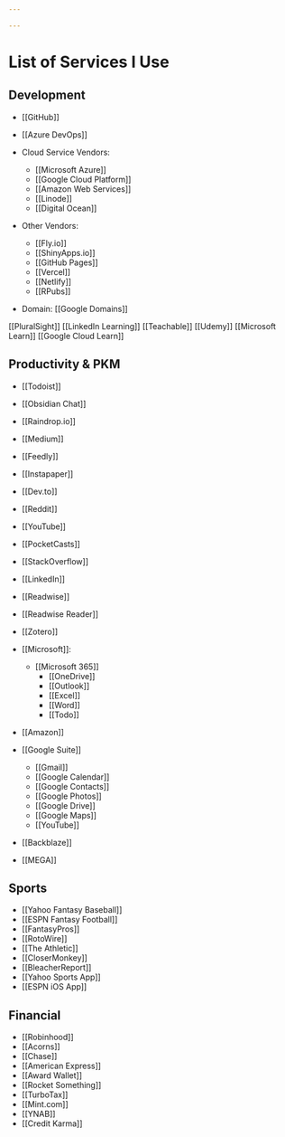 ```yaml
---

---
```


# List of Services I Use

## Development

- [[GitHub]]
- [[Azure DevOps]]

- Cloud Service Vendors:
	- [[Microsoft Azure]]
	- [[Google Cloud Platform]]
	- [[Amazon Web Services]]
	- [[Linode]]
	- [[Digital Ocean]]

- Other Vendors:
	- [[Fly.io]]
	- [[ShinyApps.io]]
	- [[GitHub Pages]]
	- [[Vercel]]
	- [[Netlify]]
	- [[RPubs]]

- Domain: [[Google Domains]]

[[PluralSight]]
[[LinkedIn Learning]]
[[Teachable]]
[[Udemy]]
[[Microsoft Learn]]
[[Google Cloud Learn]]


## Productivity & PKM

- [[Todoist]]
- [[Obsidian Chat]]
- [[Raindrop.io]]
- [[Medium]]
- [[Feedly]]
- [[Instapaper]]
- [[Dev.to]]
- [[Reddit]]
- [[YouTube]]
- [[PocketCasts]]
- [[StackOverflow]]
- [[LinkedIn]]
- [[Readwise]]
- [[Readwise Reader]]
- [[Zotero]]

- [[Microsoft]]:
	- [[Microsoft 365]]
		- [[OneDrive]]
		- [[Outlook]]
		- [[Excel]]
		- [[Word]]
		- [[Todo]]

- [[Amazon]]

- [[Google Suite]]
	- [[Gmail]]
	- [[Google Calendar]]
	- [[Google Contacts]]
	- [[Google Photos]]
	- [[Google Drive]]
	- [[Google Maps]]
	- [[YouTube]]


- [[Backblaze]]
- [[MEGA]]

## Sports

- [[Yahoo Fantasy Baseball]]
- [[ESPN Fantasy Football]]
- [[FantasyPros]]
- [[RotoWire]]
- [[The Athletic]]
- [[CloserMonkey]]
- [[BleacherReport]]
- [[Yahoo Sports App]]
- [[ESPN iOS App]]


## Financial

- [[Robinhood]]
- [[Acorns]]
- [[Chase]]
- [[American Express]]
- [[Award Wallet]]
- [[Rocket Something]]
- [[TurboTax]]
- [[Mint.com]]
- [[YNAB]]
- [[Credit Karma]]
